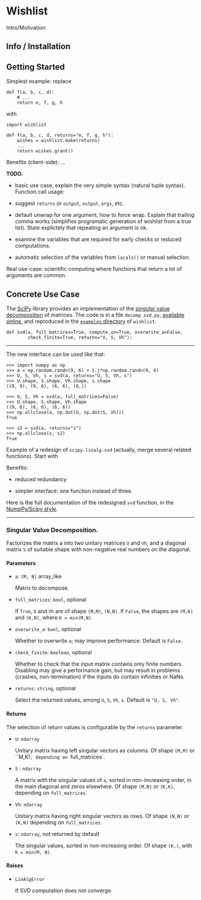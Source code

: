 
Wishlist
================================================================================

Intro/Motivation


Info / Installation
--------------------------------------------------------------------------------

Getting Started
--------------------------------------------------------------------------------

Simplest example: replace

  
    def f(a, b, c, d):
        # ...
        return e, f, g, h

with

    import wishlist

    def f(a, b, c, d, returns="e, f, g, h"):
        wishes = wishlist.make(returns)
        ...
        return wishes.grant()


Benefits (client-side): ...


**TODO.**

  - basic use case, explain the very simple syntax (natural tuple syntax).
    Function call usage:

  - suggest `returns` or `output`, `output_args`, etc.

  - default unwrap for one argument, how to force wrap. Explain that trailing
    comma works (simplifies programatic generation of wishlist from a true 
    list). State explictely that repeating an argument is ok.

  - examine the variables that are required for early checks or 
    reduced computations.

  - automatic selection of the variables from `locals()` or
    manual selection.


Real use-case: scientific computing where functions that return a lot of
arguments are common.

Concrete Use Case
--------------------------------------------------------------------------------

The [SciPy](http://www.scipy.org/) library provides an implementation of 
the [singular value decomposition][svd] of matrices. The code is in a file
`decomp_svd.py`, [available online](https://github.com/scipy/scipy/blob/master/scipy/linalg/decomp_svd.py), and reproduced in the [`examples` directory][examples] of `wishlist`.

[svd]: http://en.wikipedia.org/wiki/Singular_value_decomposition
[examples]: https://github.com/boisgera/wishlist/tree/master/examples

    def svd(a, full_matrices=True, compute_uv=True, overwrite_a=False,
            check_finite=True, returns="U, S, Vh"):


-----

The new interface can be used like that:

    >>> import numpy as np
    >>> a = np.random.randn(9, 6) + 1.j*np.random.randn(9, 6)
    >>> U, S, Vh, s = svd(a, returns="U, S, Vh, s")
    >>> U.shape, S.shape, Vh.shape, s.shape
    ((9, 9), (9, 6), (6, 6), (6,))

    >>> U, S, Vh = svd(a, full_matrices=False)
    >>> U.shape, S.shape, Vh.shape
    ((9, 6), (6, 6), (6, 6))
    >>> np.allclose(a, np.dot(U, np.dot(S, Vh)))
    True

    >>> s2 = svd(a, returns="s")
    >>> np.allclose(s, s2)
    True




Example of a redesign of `scipy.linalg.svd` (actually, merge several
related functions). Start with 

Benefits:


  - reduced redundancy

  - simpler interface: one function instead of three.




Here is the full documentation of the redesigned `svd` function, 
in the [NumpPy/Scipy style][numpy-doc].

[numpy-doc]: https://github.com/numpy/numpy/blob/master/doc/HOWTO_DOCUMENT.rst.txt

-----

### Singular Value Decomposition.

Factorizes the matrix a into two unitary matrices `U` and `Vh`, and
a diagonal matrix `S` of suitable shape with non-negative real 
numbers on the diagonal.
    

#### Parameters

  - `a`: `(M, N)` array_like

    Matrix to decompose.

  - `full_matrices`: `bool`, optional
    
    If `True`, `U` and `Vh` are of shape `(M,M)`, `(N,N)`.
    If `False`, the shapes are `(M,K)` and `(K,N)`, where `K = min(M,N)`.

  - `overwrite_a`: `bool`, optional
      
     Whether to overwrite `a`; may improve performance.
     Default is `False`.

  - `check_finite`: `boolean`, optional
    
    Whether to check that the input matrix contains only finite numbers.
    Disabling may give a performance gain, but may result in problems
    (crashes, non-termination) if the inputs do contain infinities or NaNs.

  - `returns`: `string`, optional 
     
    Select the returned values, among `U`, `S`, `Vh`, `s`.
    Default is `"U, S, Vh"`.

#### Returns

The selection of return values is configurable by the `returns` parameter.

  - `U`: `ndarray`

    Unitary matrix having left singular vectors as columns.
    Of shape `(M,M)` or ``M,K)`, depending on `full_matrices`.

  - `S` : `ndarray`

    A matrix with the singular values of `a`, sorted in non-increasing
    order, in the main diagonal and zeros elsewhere.
    Of shape `(M,N)` or `(K,K)`, depending on `full_matrices`.

  - `Vh`: `ndarray`
     
    Unitary matrix having right singular vectors as rows.
    Of shape `(N,N)` or `(K,N)` depending on `full_matrices`.
    
  - `s`: `ndarray`, not returned by default
            
    The singular values, sorted in non-increasing order.
    Of shape `(K,)`, with `K = min(M, N)`.

#### Raises

  - `LinAlgError`

    If SVD computation does not converge.

